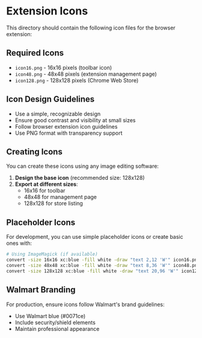 # Extension Icons

This directory should contain the following icon files for the browser extension:

## Required Icons

- `icon16.png` - 16x16 pixels (toolbar icon)
- `icon48.png` - 48x48 pixels (extension management page)
- `icon128.png` - 128x128 pixels (Chrome Web Store)

## Icon Design Guidelines

- Use a simple, recognizable design
- Ensure good contrast and visibility at small sizes
- Follow browser extension icon guidelines
- Use PNG format with transparency support

## Creating Icons

You can create these icons using any image editing software:

1. **Design the base icon** (recommended size: 128x128)
2. **Export at different sizes**:
   - 16x16 for toolbar
   - 48x48 for management page
   - 128x128 for store listing

## Placeholder Icons

For development, you can use simple placeholder icons or create basic ones with:

```bash
# Using ImageMagick (if available)
convert -size 16x16 xc:blue -fill white -draw "text 2,12 'W'" icon16.png
convert -size 48x48 xc:blue -fill white -draw "text 8,36 'W'" icon48.png
convert -size 128x128 xc:blue -fill white -draw "text 20,96 'W'" icon128.png
```

## Walmart Branding

For production, ensure icons follow Walmart's brand guidelines:
- Use Walmart blue (#0071ce)
- Include security/shield elements
- Maintain professional appearance 